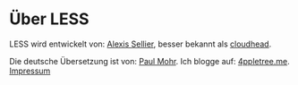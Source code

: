 Über LESS
=====

LESS wird entwickelt von: [Alexis Sellier](http://cloudhead.io), besser bekannt als [cloudhead](http://cloudhead.io).

Die deutsche Übersetzung ist von: [Paul Mohr](http://sopamo.de). Ich blogge auf: [4ppletree.me](http://4ppletree.me). [Impressum](http://sopamo.de/impressum/)